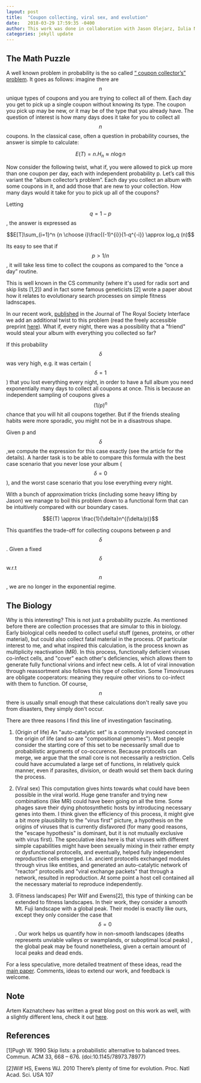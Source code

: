 ```yaml
---
layout: post
title:  "Coupon collecting, viral sex, and evolution"
date:   2018-03-29 17:59:35 -0400
author: This work was done in collaboration with Jason Olejarz, Iulia Neagu and Martin Nowak.
categories: jekyll update
---
```


<script type="text/x-mathjax-config">
        MathJax.Hub.Config({
            tex2jax: {
              skipTags: ['script', 'noscript', 'style', 'textarea', 'pre']
            }
          });

        MathJax.Hub.Queue(function() {
            var all = MathJax.Hub.getAllJax(), i;
            for(i=0; i < all.length; i += 1) {
                all[i].SourceElement().parentNode.className += ' has-jax';
            }
        });

</script>

<script type="text/javascript"
        src="https://cdn.mathjax.org/mathjax/latest/MathJax.js?config=TeX-AMS-MML_HTMLorMML"></script>
<script
  type="text/javascript"
  charset="utf-8"
  src="https://vincenttam.github.io/javascripts/MathJaxLocal.js"></script>

## The Math Puzzle

A well known problem in probability is the so called [“ coupon collector’s” problem](https://en.wikipedia.org/wiki/Coupon_collector%27s_problem). It goes as follows: imagine there are $$n$$ unique types of coupons and you are trying to collect all of them. Each day you get to pick up a single coupon without knowing its type. The coupon you pick up may be new, or it may be of the type that you already have. The question of interest is how many days does it take for you to collect all $$n$$ coupons. In the classical case, often a question in probability courses, the answer is simple to calculate:

$$E(T)= n. H_n \approx n \log n $$

Now consider the following twist, what if, you were allowed to pick up more than one coupon per day, each with independent probability p. Let’s call this variant the “album collector’s problem”.  Each day you collect an album with some coupons in it, and add those that are new to your collection. How many days would it take for you to pick up all of the coupons? 

Letting $$q=1-p$$, the answer is expressed as  

$$E[T]\sum_{i=1}^n {n \choose i}\frac{(-1)^{i}}{1-q^{-i}} \approx log_q (n)$$


Its easy to see that if $$p > 1/n$$ , it will take less time to collect the coupons as compared to the “once a day” routine. 

This is well known in the CS community (where it's used for radix sort and skip lists [1,2]) and in fact some famous geneticists [2] wrote a paper about how it relates to evolutionary search processes on simple fitness ladnscapes. 

In our recent work, [published](http://rsif.royalsocietypublishing.org/content/15/139/20180003) in the Journal of The Royal Society Interface we add an additional twist to this problem (read the freely accessible preprint [here](https://arxiv.org/abs/1612.00825)). What if, every night, there was a possibility that a "friend" would steal your album with everything you collected so far?

If this probability $$\delta$$ was very high, e.g. it was certain ($$\delta=1$$) that you lost everything every night, in order to have a full album you need exponentially many days to collect all coupons at once. This is because an independent sampling of coupons gives a $$(1/p)^n$$ chance that you will hit all coupons together. But if the friends stealing habits were more sporadic, you might not be in a disastrous shape. 

Given p and $$\delta$$,we compute the expression for this case exactly (see the article for the details). A harder task is to be able to compare this formula with the best case scenario that you never lose your album ($$\delta=0$$), and the worst case scenario that you lose everything every night.

With a bunch of approximation tricks (including some heavy lifting by Jason) we manage to boil this problem down to a functional form that can be intuitively compared with our boundary cases.

$$E(T) \approx \frac{1}{\delta}n^{(\delta/p)}$$

This quantifies the trade-off for collecting coupons between p and $$\delta$$. Given a fixed $$\delta$$ w.r.t $$n$$, we are no longer in the exponential regime.

## The Biology

Why is this interesting? This is not just a probability puzzle. As mentioned before there are collection processes that are simular to this in biology. Early biological cells needed to collect useful stuff (genes, proteins, or other material), but could also collect fatal material in the process.  Of particular interest to me, and what inspired this calculation, is the process known as multiplicity reactivation (MR). In this process, functionally deficient viruses co-infect cells, and "cover" each other's deficiencies, which allows them to generate fully functional virions and infect new cells. A lot of viral innovation through reassortment also follows this type of collection. Some Timoviruses are obligate cooperators: meaning they require other virions to co-infect with them to function. Of course, $$n$$ there is usually small enough that these calculations don't really save you from disasters, they simply don't occur.

There are three reasons I find this line of investingation fascinating.

1. (Origin of life) An "auto-catalytic set" is a commonly invoked concept in the origin of life (and so are "compositional genomes"). Most people consider the starting core of this set to be necessarily small due to probabilistic arguments of co-occurence. Because protocells can merge, we argue that the small core is not necessarily a restriction. Cells could have accumulated a large set of functions, in relatively quick manner, even if parasites, division, or death would set them back during the process. 

2. (Viral sex) This computation gives hints towards what could have been possible in the viral world. Huge gene transfer and trying new combinations (like MR) could have been going on all the time. Some phages save their dying photosynthetic hosts by introducing necessary genes into them. I think given the efficiency of this process, it might give a bit more plausibility to the "virus first" picture, a hypothesis on the origins of viruses that is currently disfavored (for many good reasons, the "escape hypothesis" is dominant, but it is not mutually exclusive with virus first). The speculative idea here is that viruses with different simple capabilities might have been sexually mixing in their rather empty or dysfunctional protocells, and eventually, helped fully independent reproductive cells emerged. I.e. ancient protocells exchanged modules through virus like entities, and generated an auto-catalytic network of "reactor" protocells and "viral exchange packets" that through a network, resulted in reproduction. At some point a host cell contained all the necessary material to reproduce independently. 

3. (Fitness landscapes) Per Wilf and Ewens[2], this type of thinking can be extended to fitness landscapes. In their work, they consider a smooth Mt. Fuji landscape with a global peak. Their model is exactly like ours, except they only consider the case that $$\delta=0$$. Our work helps us quantify how in non-smooth landscapes (deaths represents unviable valleys or swamplands, or suboptimal local peaks) , the global peak may be found nonetheless, given a certain amount of local peaks and dead ends.

For a less speculative, more detailed treatment of these ideas, read the [main paper](https://arxiv.org/abs/1612.00825). Comments, ideas to extend our work, and feedback is welcome. 

## Note

Artem Kaznatcheev has written a great blog post on this work as well, with a slightly different lens, check it out [here](https://egtheory.wordpress.com/2016/12/18/fusion-and-sex/). 

## References

[1]Pugh W. 1990 Skip lists: a probabilistic alternative to balanced trees. Commun. ACM 33, 668 – 676. (doi:10.1145/78973.78977)

[2]Wilf HS, Ewens WJ. 2010 There’s plenty of time for evolution. Proc. Natl Acad. Sci. USA 107





